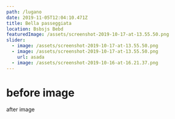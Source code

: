 ```yaml
---
path: /lugano
date: 2019-11-05T12:04:10.471Z
title: Bella passeggiata
location: Bsbsjs Bebd
featuredImage: /assets/screenshot-2019-10-17-at-13.55.50.png
slider:
  - image: /assets/screenshot-2019-10-17-at-13.55.50.png
  - image: /assets/screenshot-2019-10-17-at-13.55.50.png
    url: asada
  - image: /assets/screenshot-2019-10-16-at-16.21.37.png
---
```

# before image

after image
